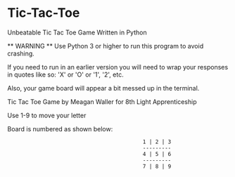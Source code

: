 Tic-Tac-Toe
===========

Unbeatable Tic Tac Toe Game Written in Python

** WARNING ** 
Use Python 3 or higher to run this program to avoid crashing.


If you need to run in an earlier version you will need to wrap your responses in quotes like so:
                                               'X' or 'O' or '1', '2', etc.

Also, your game board will appear a bit messed up in the terminal.

Tic Tac Toe Game by Meagan Waller for 8th Light Apprenticeship

Use 1-9 to move your letter

Board is numbered as shown below:

                                               1 | 2 | 3
                                               ---------
                                               4 | 5 | 6
                                               ---------
                                               7 | 8 | 9
